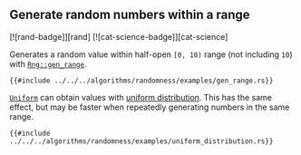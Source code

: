## Generate random numbers within a range

[![rand-badge]][rand] [![cat-science-badge]][cat-science]

Generates a random value within half-open `[0, 10)` range (not including `10`) with [`Rng::gen_range`].

```rust,edition2021
{{#include ../../../algorithms/randomness/examples/gen_range.rs}}
```

[`Uniform`] can obtain values with [uniform distribution].
This has the same effect, but may be faster when repeatedly generating numbers
in the same range.

```rust,edition2021
{{#include ../../../algorithms/randomness/examples/uniform_distribution.rs}}
```

[`Uniform`]: https://docs.rs/rand/*/rand/distributions/uniform/struct.Uniform.html
[`Rng::gen_range`]: https://doc.rust-lang.org/rand/*/rand/trait.Rng.html#method.gen_range
[uniform distribution]: https://en.wikipedia.org/wiki/Uniform_distribution_(continuous)
